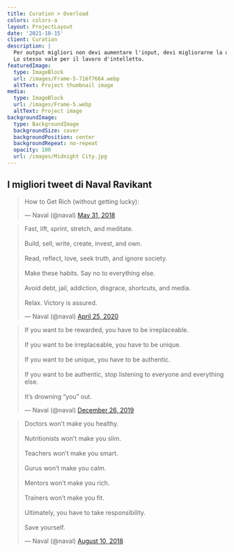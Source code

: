 ```yaml
---
title: Curation > Overload
colors: colors-a
layout: ProjectLayout
date: '2021-10-15'
client: Curation
description: |
  Per output migliori non devi aumentare l'input, devi migliorarne la qualità!
  Lo stesso vale per il lavoro d'intelletto.
featuredImage:
  type: ImageBlock
  url: /images/Frame-5-716f7664.webp
  altText: Project thumbnail image
media:
  type: ImageBlock
  url: /images/Frame-5.webp
  altText: Project image
backgroundImage:
  type: BackgroundImage
  backgroundSize: cover
  backgroundPosition: center
  backgroundRepeat: no-repeat
  opacity: 100
  url: /images/Midnight City.jpg
---
```

## I migliori tweet di **Naval Ravikant**



<blockquote class="twitter-tweet"><p lang="en" dir="ltr">How to Get Rich (without getting lucky):</p>&mdash; Naval (@naval) <a href="https://twitter.com/naval/status/1002103360646823936?ref_src=twsrc%5Etfw">May 31, 2018</a></blockquote> <script async src="https://platform.twitter.com/widgets.js" charset="utf-8"></script>

<blockquote class="twitter-tweet"><p lang="en" dir="ltr">Fast, lift, sprint, stretch, and meditate.<br><br>Build, sell, write, create, invest, and own.<br><br>Read, reflect, love, seek truth, and ignore society.<br><br>Make these habits. Say no to everything else.<br><br>Avoid debt, jail, addiction, disgrace, shortcuts, and media.<br><br>Relax. Victory is assured.</p>&mdash; Naval (@naval) <a href="https://twitter.com/naval/status/1254177712945500160?ref_src=twsrc%5Etfw">April 25, 2020</a></blockquote> <script async src="https://platform.twitter.com/widgets.js" charset="utf-8"></script>

<blockquote class="twitter-tweet"><p lang="en" dir="ltr">If you want to be rewarded, you have to be irreplaceable.<br><br>If you want to be irreplaceable, you have to be unique.<br><br>If you want to be unique, you have to be authentic.<br><br>If you want to be authentic, stop listening to everyone and everything else. <br><br>It’s drowning “you” out.</p>&mdash; Naval (@naval) <a href="https://twitter.com/naval/status/1210087254925836289?ref_src=twsrc%5Etfw">December 26, 2019</a></blockquote> <script async src="https://platform.twitter.com/widgets.js" charset="utf-8"></script>

<blockquote class="twitter-tweet"><p lang="en" dir="ltr">Doctors won’t make you healthy.<br><br>Nutritionists won’t make you slim.<br><br>Teachers won’t make you smart.<br><br>Gurus won’t make you calm.<br><br>Mentors won’t make you rich.<br><br>Trainers won’t make you fit.<br><br>Ultimately, you have to take responsibility. <br><br>Save yourself.</p>&mdash; Naval (@naval) <a href="https://twitter.com/naval/status/1027776399329898496?ref_src=twsrc%5Etfw">August 10, 2018</a></blockquote> <script async src="https://platform.twitter.com/widgets.js" charset="utf-8"></script>

